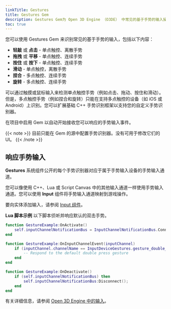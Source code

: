 ```yaml
---
linkTitle: Gestures
title: Gestures Gem
description: Gestures Gem为 Open 3D Engine （O3DE） 中常见的基于手势的输入操作提供检测。
toc: true
---
```


您可以使用 Gestures Gem 来识别常见的基于手势的输入，包括以下内容：

* **轻敲** 或 **点击** - 单点触控、离散手势
* **拖拽** 或 **平移** - 单点触控、连续手势
* **按住** 或 **按下** - 单点触控、连续手势
* **滑动** - 单点触控，离散手势
* **捏合** - 多点触控、连续手势
* **旋转** - 多点触控、连续手势

可以通过触摸或鼠标输入来检测单点触控手势（例如点击、拖动、按住和滑动）。但是，多点触控手势（例如捏合和旋转）只能在支持多点触控的设备（如 iOS 或 Android）上识别。您可以扩展基础 C++ 手势识别框架以支持您的自定义手势识别器。

在项目中启用 Gem 以自动开始接收您可以响应的手势输入事件。

{{< note >}}
目前只能在 Gem 的源中配置手势识别器。没有可用于修改它们的 UI。
{{< /note >}}

## 响应手势输入

**Gestures** 系统组件公开的每个手势识别器对应于属于手势输入设备的手势输入通道。

您可以像使用 C++、Lua 或 Script Canvas 中的其他输入通道一样使用手势输入通道。您可以使用 **Input** 组件将手势输入通道映射到游戏操作。

要向实体添加输入，请参阅 [Input 组件](/docs/user-guide/components/reference/gameplay/input)。

**Lua 脚本示例**
以下脚本侦听并响应默认的双击手势。

```lua
function GestureExample:OnActivate()
    self.inputChannelNotificationBus = InputChannelNotificationBus.Connect(self);
end

function GestureExample:OnInputChannelEvent(inputChannel)
    if (inputChannel.channelName == InputDeviceGestures.gesture_double_press) then
        -- Respond to the default double press gesture
    end
end

function GestureExample:OnDeactivate()
    if (self.inputChannelNotificationBus) then
        self.inputChannelNotificationBus:Disconnect();
    end
end
```

有关详细信息，请参阅 [Open 3D Engine 中的输入](/docs/user-guide/interactivity/input/)。

